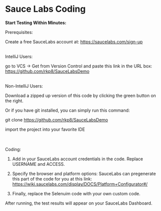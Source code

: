 # Sauce Labs Coding


<b>Start Testing Within Minutes:</b>

Prerequisites:

Create a free SauceLabs account at:
https://saucelabs.com/sign-up
<br></br>

IntelliJ Users: 

go to VCS -> Get from Version Control and paste this link in the URL box: https://github.com/rkp8/SauceLabsDemo
<br></br>

Non-IntelliJ Users:

Download a zipped up version of this code by clicking the green button on the right.

Or if you have git installed, you can simply run this command:

git clone https://github.com/rkp8/SauceLabsDemo

import the project into your favorite IDE


<br></br>
Coding:

1. Add in your SauceLabs account credentials in the code. Replace USERNAME and ACCESS.


2. Specify the browser and platform options:
  SauceLabs can pregenerate this part of the code for you at this link: https://wiki.saucelabs.com/display/DOCS/Platform+Configurator#/



3. Finally, replace the Selenuim code with your own custom code.



After running, the test results will appear on your SauceLabs Dashboard.

